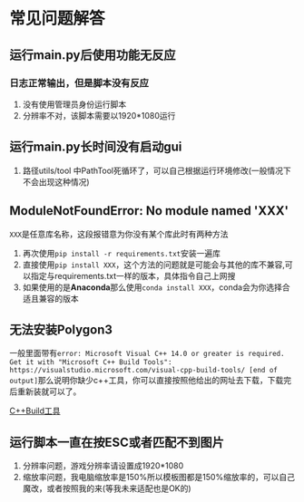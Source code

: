 # 常见问题解答

## 运行main.py后使用功能无反应

### 日志正常输出，但是脚本没有反应

1. 没有使用管理员身份运行脚本
2. 分辨率不对，该脚本需要以1920*1080运行

## 运行main.py长时间没有启动gui

1. 路径utils/tool 中PathTool死循环了，可以自己根据运行环境修改(一般情况下不会出现这种情况)

## ModuleNotFoundError: No module named 'XXX'

`XXX`是任意库名称，这段报错意为你没有某个库此时有两种方法

1. 再次使用`pip install -r requirements.txt`安装一遍库
2. 直接使用`pip install XXX`，这个方法的问题就是可能会与其他的库不兼容,可以指定与requirements.txt一样的版本，具体指令自己上网搜
3. 如果使用的是**Anaconda**那么使用`conda install XXX`，conda会为你选择合适且兼容的版本

## 无法安装Polygon3

一般里面带有`error: Microsoft Visual C++ 14.0 or greater is required. Get it with "Microsoft C++ Build Tools": https://visualstudio.microsoft.com/visual-cpp-build-tools/
[end of output]`那么说明你缺少c++工具，你可以直接按照他给出的网址去下载，下载完后重新装就可以了。

[C++Build工具](https://visualstudio.microsoft.com/visual-cpp-build-tools/)

## 运行脚本一直在按ESC或者匹配不到图片

1. 分辨率问题，游戏分辨率请设置成1920*1080
2. 缩放率问题，我电脑缩放率是150%所以模板图都是150%缩放率的，可以自己魔改，或者按照我的来(等我未来适配也是OK的)
